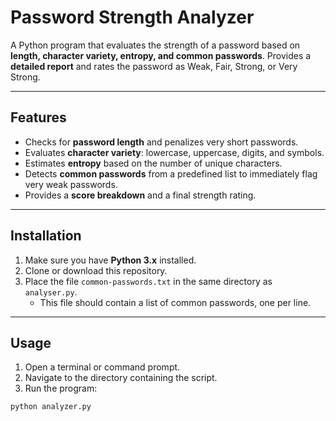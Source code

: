# Password Strength Analyzer

A Python program that evaluates the strength of a password based on **length, character variety, entropy, and common passwords**. Provides a **detailed report** and rates the password as Weak, Fair, Strong, or Very Strong.

---

## Features

- Checks for **password length** and penalizes very short passwords.  
- Evaluates **character variety**: lowercase, uppercase, digits, and symbols.  
- Estimates **entropy** based on the number of unique characters.  
- Detects **common passwords** from a predefined list to immediately flag very weak passwords.  
- Provides a **score breakdown** and a final strength rating.

---

## Installation

1. Make sure you have **Python 3.x** installed.  
2. Clone or download this repository.  
3. Place the file `common-passwords.txt` in the same directory as `analyser.py`.  
   - This file should contain a list of common passwords, one per line.  

---

## Usage

1. Open a terminal or command prompt.  
2. Navigate to the directory containing the script.  
3. Run the program:

```bash
python analyzer.py
